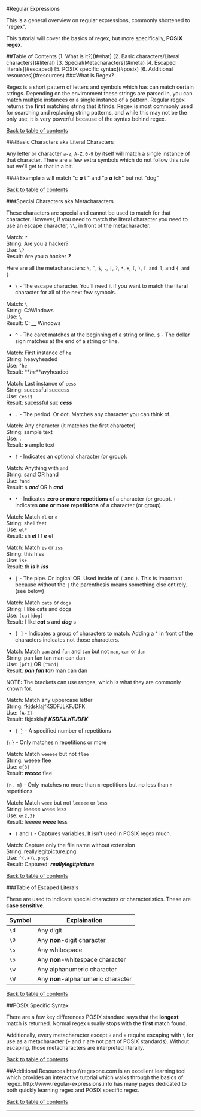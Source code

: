 #Regular Expressions


This is a general overview on regular expressions, commonly shortened to "regex".

This tutorial will cover the basics of regex, but more specifically, **POSIX regex**.

<a name="top"/>
##Table of Contents
[1. What is it?](#what)    
[2. Basic characters/Literal characters](#literal)    
[3. Special/Metacharacters](#meta)    
[4. Escaped literals](#escaped)    
[5. POSIX specific syntax](#posix)    
[6. Additional resources](#resources)    

<a name="what"/>
###What is Regex?

Regex is a short pattern of letters and symbols which has can match certain strings. Depending on the environment these strings are parsed in, you can match multiple instances or a single instance of a pattern. Regular regex returns the **first** matching string that it finds. Regex is most commonly used for searching and replacing string patterns, and while this may not be the only use, it is very powerful because of the syntax behind regex.

[Back to table of contents](#top)

<a name="literal"/>
###Basic Characters aka Literal Characters

Any letter or character `a-z`, `A-Z`, `0-9` by itself will match a single instance of that character. There are a few extra symbols which do not follow this rule but we'll get to that in a bit.

####Example
`a` will match "c **_a_** t " and "p **_a_** tch" but not "dog"

[Back to table of contents](#top)

<a name="meta"/>
###Special Characters aka Metacharacters

These characters are special and cannot be used to match for that character. However, if you need to match the literal character you need to use an escape character, `\\`, in front of the metacharacter.

Match: `?`    
String: Are you a hacker?    
Use: `\?`    
Result: Are you a hacker **_?_**    

Here are all the metacharacters: `\`, `^`, `$`, `.`, `|`, `?`, `*`, `+`, `(`, `)`, `[ and ]`, and `{ and }`.
+ `\` - The escape character. You'll need it if you want to match the literal character for all of the next few symbols.

Match: `\`    
String: C:\Windows    
Use: `\`    
Result: C: **_\_** Windows    

+ `^` - The caret matches at the beginning of a string or line.  `$` - The dollar sign matches at the end of a string or line.

Match: First instance of `he`    
String: heavyheaded    
Use: `^he`    
Result: **_he_**avyheaded    
	
Match: Last instance of `cess`    
String: sucessful success    
Use: `cess$`    
Result: sucessful suc **_cess_**    

+ `.` - The period. Or dot. Matches any character you can think of.

Match: Any character (it matches the first character)    
String: sample text    
Use: `.`    
Result: **_s_** ample text    

+ `?` - Indicates an optional character (or group).

Match:  Anything with `and`    
String: sand    OR    hand    
Use: `?and`    
Result: s **_and_**    OR    h **_and_**    

+ `*` - Indicates **zero or more repetitions** of a character (or group). `+` - Indicates **one or more repetitions** of a character (or group).

Match: Match `el` or `e`    
String: shell feet    
Use: `el*`    
Result: sh **_el_** l  f **_e_** et   
	
Match: Match `is` or `iss`    
String: this hiss    
Use: `is+`    
Result: th **_is_** h **_iss_**    

+ `|` - The pipe. Or logical OR. Used inside of `(` and `)`. This is important because without the `|` the parenthesis means something else entirely. (see below)

Match: Match `cats` or `dogs`    
String: I like cats and dogs    
Use: `(cat|dog)`     
Result: I like **_cat_** s and **_dog_** s    

+ `[ ]` - Indicates a group of characters to match. Adding a `^` in front of the characters indicates not those characters.

Match: Match `pan` and `fan` and `tan` but not `man`, `can` or `dan`    
String: pan fan tan man can dan    
Use: `[pft]` OR `[^mcd]`     
Result: **_pan fan tan_** man can dan    

NOTE: The brackets can use ranges, which is what they are commonly known for.

Match: Match any uppercase letter    
String: fkjdsklajfKSDFJLKFJDFK    
Use: `[A-Z]`     
Result: fkjdsklajf **_KSDFJLKFJDFK_**    

+ `{ }` - A specified number of repetitions

`{n}` - Only matches n repetitions or more

Match: Match `weeeee` but not `flee`     
String: weeee flee   
Use: `e{3}`     
Result: **_weeee_** flee    

`{n, m}` - Only matches no more than `m` repetitions but no less than `n` repetitions

Match: Match `weee` but not `leeeee` or `less`     
String: leeeee weee less   
Use: `e{2,3}`     
Result: leeeee **_weee_** less    

+ `(` and `)` - Captures variables. It isn't used in POSIX regex much.

Match: Capture only the file name without extension     
String: reallylegitpicture.png   
Use: `^(.+)\.png$`     
Result: Captured: **_reallylegitpicture_**     

[Back to table of contents](#top)

<a name="escaped"/>
###Table of Escaped Literals

These are used to indicate special characters or characteristics. These are **case sensitive**.

Symbol | Explaination
-------|-------------
 `\d`  |  Any digit
 `\D`  |  Any **non**-digit character
 `\s`  |  Any whitespace
 `\S`  |  Any **non**-whitespace character
 `\w`  |  Any alphanumeric character
 `\W`  |  Any **non**-alphanumeric character

[Back to table of contents](#top)

<a name="posix"/>
##POSIX Specific Syntax

There are a few key differences  POSIX standard says that the **longest** match is returned. Normal regex usually stops with the **first** match found.

Additionally, every metacharacter except `?` and `+` require escaping  with `\` for use as a metacharacter (`+` and `?` are not part of POSIX standards). Without escaping, those metacharacters are interpreted literally.

[Back to table of contents](#top)

<a name="resources"/>
##Additional Resources
http://regexone.com is an excellent learning tool which provides an interactive tutorial which walks through the basics of regex.    
http://www.regular-expressions.info has many pages dedicated to both quickly learning regex and POSIX specific regex.

[Back to table of contents](#top)

----------------------------------
